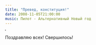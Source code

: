```yaml
---
title: "Превед, конституция!"
date: 2008-11-05T21:00:00
music: Пилот - Альтернативный Новый год
---
```


<IMG title="" src="http://pics.livejournal.com/fo2/pic/0003e1hd" align=center border=1>

Поздравляю всех! Свершилось!
